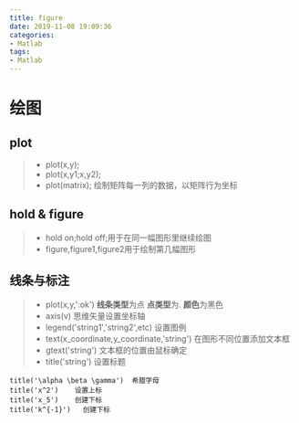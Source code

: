 ```yaml
---
title: figure
date: 2019-11-08 19:09:36
categories:
- Matlab
tags:
- Matlab
---
```


# 绘图  

## plot  
> - plot(x,y);  
> - plot(x,y1;x,y2);  
> - plot(matrix);  绘制矩阵每一列的数据，以矩阵行为坐标  



## hold & figure 
> - hold on;hold off;用于在同一幅图形里继续绘图  
> - figure,figure1,figure2用于绘制第几幅图形  




## 线条与标注   
> - plot(x,y,':ok')  **线条类型**为点  **点类型**为.   **颜色**为黑色  
> - axis(v)  思维矢量设置坐标轴  
> - legend('string1','string2',etc)  设置图例  
> - text(x_coordinate,y_coordinate,'string')  在图形不同位置添加文本框
> - gtext('string')  文本框的位置由鼠标确定  
> - title('string')   设置标题  
```
title('\alpha \beta \gamma')  希腊字母  
title('x^2')    设置上标   
title('x_5')    创建下标  
title('k^{-1}')   创建下标  
```
 
